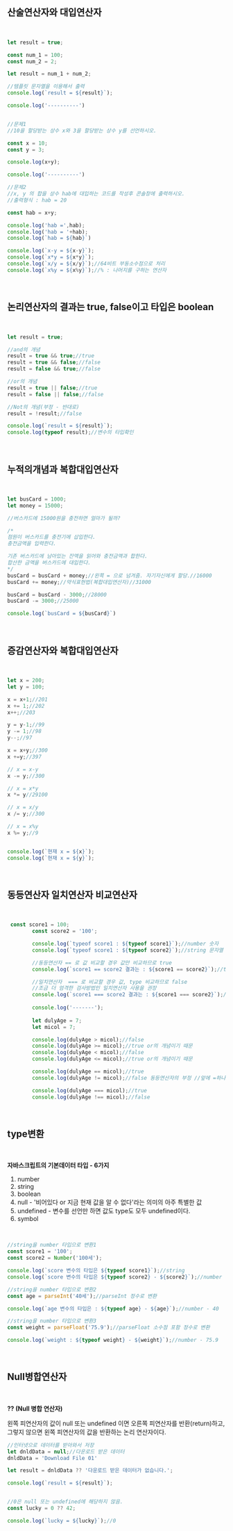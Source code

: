 ## __산술연산자와 대입연산자__

<br>

```js
let result = true;

const num_1 = 100;
const num_2 = 2;

let result = num_1 + num_2;

//템플릿 문자열을 이용해서 출력
console.log(`result = ${result}`);

console.log('----------')


//문제1
//10을 할당받는 상수 x와 3을 할당받는 상수 y를 선언하시오.

const x = 10;
const y = 3;

console.log(x+y);

console.log('----------')

//문제2
//x, y 의 합을 상수 hab에 대입하는 코드를 작성후 콘솔창에 출력하시오.
//출력형식 : hab = 20

const hab = x+y;

console.log('hab =',hab);
console.log('hab = '+hab);
console.log(`hab = ${hab}`)

console.log(`x-y = ${x-y}`);
console.log(`x*y = ${x*y}`);
console.log(`x/y = ${x/y}`);//64비트 부동소수점으로 처리
console.log(`x%y = ${x%y}`);//% : 나머지를 구하는 연산자
```
<br>

## __논리연산자의 결과는 true, false이고 타입은 boolean__

<br>

```js
let result = true;

//and의 개념
result = true && true;//true
result = true && false;//false
result = false && true;//false

//or의 개념
result = true || false;//true
result = false || false;//false

//Not의 개념(부정 - 반대로)
result = !result;//false

console.log(`result = ${result}`);
console.log(typeof result);//변수의 타입확인
```
<br>

## __누적의개념과 복합대입연산자__

<br>

```js
let busCard = 1000;
let money = 15000;

//버스카드에 15000원을 충전하면 얼마가 될까?

/*
점원이 버스카드를 충전기에 삽입한다.
충전금액을 입력한다.

기존 버스카드에 남아있는 잔액을 읽어와 충전금액과 합한다.
합산한 금액을 버스카드에 대입한다.
*/
busCard = busCard + money;//왼쪽 = 으로 넘겨줌. 자기자신에게 할당.//16000
busCard += money;//약식표현법(복합대입연산자)//31000

busCard = busCard - 3000;//28000
busCard -= 3000;//25000

console.log(`busCard = ${busCard}`)
```
<br>

## __증감연산자와 복합대입연산자__

<br>

```js
let x = 200;
let y = 100;

x = x+1;//201
x += 1;//202
x++;//203

y = y-1;//99
y -= 1;//98
y--;//97

x = x+y;//300
x +=y;//397

// x = x-y 
x -= y;//300

// x = x*y
x *= y//29100

// x = x/y
x /= y;//300

// x = x%y
x %= y;//9


console.log(`현재 x = ${x}`);
console.log(`현재 x = ${y}`);
```
<br>

## __동등연산자 일치연산자 비교연산자__

<br>

```js
 const score1 = 100;
        const score2 = '100';

        console.log(`typeof score1 : ${typeof score1}`);//number 숫자
        console.log(`typeof score1 : ${typeof score2}`);//string 문자열

        //동등연산자 == 로 값 비교할 경우 값만 비교하므로 true
        console.log(`score1 == score2 결과는 : ${score1 == score2}`);//true

        //일치연산자  === 로 비교할 경우 값, type 비교하므로 false
        //조금 더 엄격한 검사방법인 일치연산자 사용을 권장
        console.log(`score1 === score2 결과는 : ${score1 === score2}`);//false
        
        console.log('-------');
        
        let dulyAge = 7;
        let micol = 7;

        console.log(dulyAge > micol);//false
        console.log(dulyAge >= micol);//true or의 개념이기 때문
        console.log(dulyAge < micol);//false
        console.log(dulyAge <= micol);//true or의 개념이기 때문

        console.log(dulyAge == micol);//true
        console.log(dulyAge != micol);//false 동등연산자의 부정 //앞에 =하나 지우고 !

        console.log(dulyAge === micol);//true
        console.log(dulyAge !== micol);//false
```
<br>

## __type변환__

<br>

__자바스크립트의 기본데이터 타입 - 6가지__

1. number
2. string
3. boolean
4. null - '비어있다 or 지금 현재 값을 알 수 없다'라는 의미의 아주 특별한 값
5. undefined - 변수를 선언만 하면 값도 type도 모두 undefined이다.
6. symbol

<br>

```js
//string을 number 타입으로 변환1
const score1 = '100';
const score2 = Number('100세');

console.log(`score 변수의 타입은 ${typeof score1}`);//string
console.log(`score 변수의 타입은 ${typeof score2} - ${score2}`);//number - NaN(Not a Number) 한글이 껴있어서 NaN 출력

//string을 number 타입으로 변환2
const age = parseInt('40세');//parseInt 정수로 변환

console.log(`age 변수의 타입은 : ${typeof age} - ${age}`);//number - 40

//string을 number 타입으로 변환3
const weight = parseFloat('75.9');//parseFloat 소수점 포함 정수로 변환

console.log(`weight : ${typeof weight} - ${weight}`);//number - 75.9
```
<br>

## __Null병합연산자__

<br>

__?? (Null 병합 연산자)__

왼쪽 피연산자의 값이 null 또는 undefined 이면 오른쪽 피연산자를 반환(return)하고, 그렇지 않으면 왼쪽 피연산자의 값을 반환하는 논리 연산자이다.

```js
//인터넷으로 데이터를 받아와서 저장
let dnldData = null;//다운로드 받은 데이터
dnldData = 'Download File 01'

let result = dnldData ?? '다운로드 받은 데이터가 없습니다.';

console.log(`result = ${result}`);


//0은 null 또는 undefined에 해당하지 않음.
const lucky = 0 ?? 42;

console.log(`lucky = ${lucky}`);//0
```